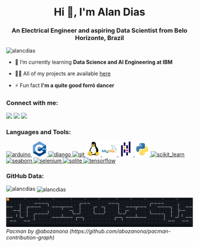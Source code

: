 <h1 align="center">Hi 👋, I'm Alan Dias</h1>
<h3 align="center">An Electrical Engineer and aspiring Data Scientist from Belo Horizonte, Brazil</h3>

<p align="left"> <img src="https://komarev.com/ghpvc/?username=alancdias&label=Profile%20views&color=0e75b6&style=flat" alt="alancdias" /> </p>

- 🌱 I’m currently learning **Data Science and AI Engineering at IBM**

- 👨‍💻 All of my projects are available [here](https://github.com/alancdias)

- ⚡ Fun fact **I'm a quite good forró dancer**

### Connect with me:

[![](https://img.shields.io/badge/linkedin-in/adc--dias-blue?labelColor=170888)](https://linkedin.com/in/adc-dias)    [![](https://img.shields.io/badge/kaggle-alancdias-blue?logo=kaggle&labelColor=170888)](https://kaggle.com/alancdias)     [![](https://img.shields.io/badge/hackerrank-alancdias-blue?logo=hackerrank&labelColor=170888)](https://www.hackerrank.com/alancdias)


<h3 align="left">Languages and Tools:</h3>
<p align="left"> <a href="https://www.arduino.cc/" target="_blank" rel="noreferrer"> <img src="https://cdn.worldvectorlogo.com/logos/arduino-1.svg" alt="arduino" width="40" height="40"/> </a> <a href="https://www.w3schools.com/cpp/" target="_blank" rel="noreferrer"> <img src="https://raw.githubusercontent.com/devicons/devicon/master/icons/cplusplus/cplusplus-original.svg" alt="cplusplus" width="40" height="40"/> </a> <a href="https://www.djangoproject.com/" target="_blank" rel="noreferrer"> <img src="https://cdn.worldvectorlogo.com/logos/django.svg" alt="django" width="40" height="40"/> </a> <a href="https://git-scm.com/" target="_blank" rel="noreferrer"> <img src="https://www.vectorlogo.zone/logos/git-scm/git-scm-icon.svg" alt="git" width="40" height="40"/> </a> <a href="https://www.linux.org/" target="_blank" rel="noreferrer"> <img src="https://raw.githubusercontent.com/devicons/devicon/master/icons/linux/linux-original.svg" alt="linux" width="40" height="40"/> </a> <a href="https://www.mysql.com/" target="_blank" rel="noreferrer"> <img src="https://raw.githubusercontent.com/devicons/devicon/master/icons/mysql/mysql-original-wordmark.svg" alt="mysql" width="40" height="40"/> </a> <a href="https://pandas.pydata.org/" target="_blank" rel="noreferrer"> <img src="https://raw.githubusercontent.com/devicons/devicon/2ae2a900d2f041da66e950e4d48052658d850630/icons/pandas/pandas-original.svg" alt="pandas" width="40" height="40"/> </a> <a href="https://www.python.org" target="_blank" rel="noreferrer"> <img src="https://raw.githubusercontent.com/devicons/devicon/master/icons/python/python-original.svg" alt="python" width="40" height="40"/> </a> <a href="https://scikit-learn.org/" target="_blank" rel="noreferrer"> <img src="https://upload.wikimedia.org/wikipedia/commons/0/05/Scikit_learn_logo_small.svg" alt="scikit_learn" width="40" height="40"/> </a> <a href="https://seaborn.pydata.org/" target="_blank" rel="noreferrer"> <img src="https://seaborn.pydata.org/_images/logo-mark-lightbg.svg" alt="seaborn" width="40" height="40"/> </a> <a href="https://www.selenium.dev" target="_blank" rel="noreferrer"> <img src="https://raw.githubusercontent.com/detain/svg-logos/780f25886640cef088af994181646db2f6b1a3f8/svg/selenium-logo.svg" alt="selenium" width="40" height="40"/> </a> <a href="https://www.sqlite.org/" target="_blank" rel="noreferrer"> <img src="https://www.vectorlogo.zone/logos/sqlite/sqlite-icon.svg" alt="sqlite" width="40" height="40"/> </a> <a href="https://www.tensorflow.org" target="_blank" rel="noreferrer"> <img src="https://www.vectorlogo.zone/logos/tensorflow/tensorflow-icon.svg" alt="tensorflow" width="40" height="40"/> </a> </p>

<h3 align="left">GitHub Data:</h3>

<p><img align="left" src="https://github-readme-stats.vercel.app/api/top-langs?username=alancdias&show_icons=true&theme=dark&title_color=3f7fff&text_color=3f7fff&bg_color=0d1117&hide_border=true&locale=en" alt="alancdias" /></p>

<p>&nbsp;<img align="center" src="https://github-readme-stats.vercel.app/api?username=alancdias&show_icons=true&theme=dark&title_color=3f7fff&text_color=3f7fff&bg_color=0d1117&hide_border=true&locale=en" alt="alancdias" /></p>

<picture>
  <source media="(prefers-color-scheme: dark)" srcset="https://github.com/alancdias/alancdias/blob/output/pacman-contribution-graph-dark.svg">
  <source media="(prefers-color-scheme: light)" srcset="https://github.com/alancdias/alancdias/blob/output/pacman-contribution-graph.svg">
  <img alt=" " src="https://github.com/alancdias/alancdias/blob/output/pacman-contribution-graph-dark.svg">
</picture>
<br>
<i>Pacman by @abozanona (https://github.com/abozanona/pacman-contribution-graph)</i>
